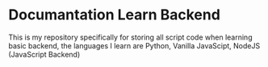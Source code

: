 # Documantation Learn Backend
This is my repository specifically for storing all script code when learning basic backend, the languages I learn are Python, Vanilla JavaScipt, NodeJS (JavaScript Backend)
